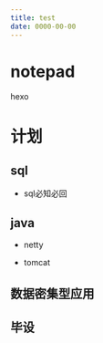 ```yaml
---
title: test
date: 0000-00-00
---
```

# notepad

hexo

# 计划

## sql

- sql必知必回

## java

- netty

- tomcat

## 数据密集型应用


## 毕设

